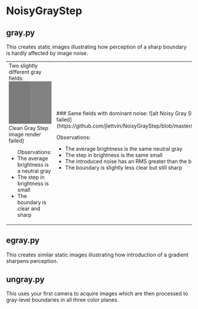 # NoisyGrayStep

## gray.py
This creates static images illustrating how perception
of a sharp boundary is hardly affected by image noise.

<table><tr><td>
Two slightly different gray fields:<br />
<img src="https://github.com/jlettvin/NoisyGrayStep/blob/master/CleanGrayStep.png">
Clean Gray Step image render failed]
</img>
<br />
<ul>
<lh>Observations:</lh>
<li>The average brightness is a neutral gray</li>
<li>The step in brightness is small</li>
<li>The boundary is clear and sharp</li>
</ul>

</td><td>
### Same fields with dominant noise:
![alt Noisy Gray Step image render failed](https://github.com/jlettvin/NoisyGrayStep/blob/master/NoisyGrayStep.png)

Observations:
* The average brightness is the same neutral gray
* The step in brightness is the same small
* The introduced noise has an RMS greater than the boundary step
* The boundary is slightly less clear but still sharp
</td></tr></table>

## egray.py
This creates similar static images illustrating how
introduction of a gradient sharpens perception.

## ungray.py
This uses your first camera to acquire images which are then
processed to gray-level boundaries in all three color planes.
